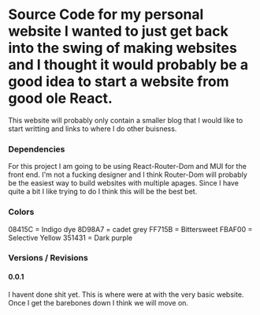 # Source Code for my personal website I wanted to just get back into the swing of making websites and I thought it would probably be a good idea to start a website from good ole React.
This website will probably only contain a smaller blog that I would like to start writting and links to where I do other buisness.

### Dependencies
For this project I am going to be using React-Router-Dom and MUI for the front end. I'm not a fucking designer and I think Router-Dom will probably be the easiest way to build websites with multiple apages. Since I have quite a bit I like trying to do I think this will be the best bet.

### Colors
08415C = Indigo dye
8D98A7 = cadet grey
FF715B = Bittersweet
FBAF00 = Selective Yellow
351431 = Dark purple

### Versions / Revisions
#### 0.0.1
I havent done shit yet. This is where were at with the very basic website. Once I get the barebones down I think we will move on.
